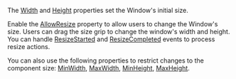 The [Width](https://docs.devexpress.com/Blazor/DevExpress.Blazor.DxWindow.Width) and [Height](https://docs.devexpress.com/Blazor/DevExpress.Blazor.DxWindow.Height) properties set the Window's initial size.

Enable the [AllowResize](https://docs.devexpress.com/Blazor/DevExpress.Blazor.DxWindow.AllowResize) property to allow users to change the Window's size. Users can drag the size grip to change the window's width and height. You can handle [ResizeStarted](https://docs.devexpress.com/Blazor/DevExpress.Blazor.DxWindow.ResizeStarted) and [ResizeCompleted](https://docs.devexpress.com/Blazor/DevExpress.Blazor.DxWindow.ResizeCompleted) events to process resize actions.

You can also use the following properties to restrict changes to the component size: [MinWidth](https://docs.devexpress.com/Blazor/DevExpress.Blazor.DxWindow.MinWidth), [MaxWidth](https://docs.devexpress.com/Blazor/DevExpress.Blazor.DxWindow.MaxWidth), [MinHeight](https://docs.devexpress.com/Blazor/DevExpress.Blazor.DxWindow.MinHeight), [MaxHeight](https://docs.devexpress.com/Blazor/DevExpress.Blazor.DxWindow.MaxHeight).